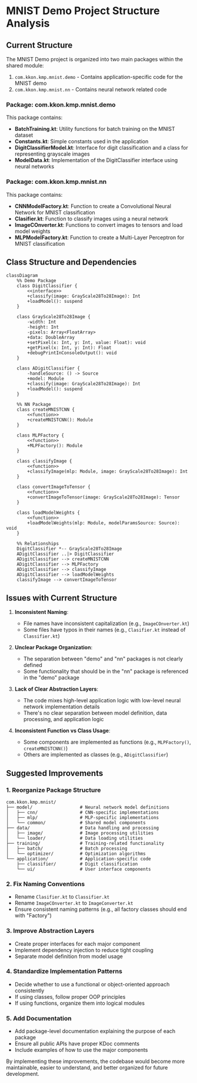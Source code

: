 # MNIST Demo Project Structure Analysis

## Current Structure

The MNIST Demo project is organized into two main packages within the shared module:

1. `com.kkon.kmp.mnist.demo` - Contains application-specific code for the MNIST demo
2. `com.kkon.kmp.mnist.nn` - Contains neural network related code

### Package: com.kkon.kmp.mnist.demo

This package contains:

- **BatchTraining.kt**: Utility functions for batch training on the MNIST dataset
- **Constants.kt**: Simple constants used in the application
- **DigitClassifierModel.kt**: Interface for digit classification and a class for representing grayscale images
- **ModelData.kt**: Implementation of the DigitClassifier interface using neural networks

### Package: com.kkon.kmp.mnist.nn

This package contains:

- **CNNModelFactory.kt**: Function to create a Convolutional Neural Network for MNIST classification
- **Clasifier.kt**: Function to classify images using a neural network
- **ImageCOnverter.kt**: Functions to convert images to tensors and load model weights
- **MLPModelFactory.kt**: Function to create a Multi-Layer Perceptron for MNIST classification

## Class Structure and Dependencies

```mermaid
classDiagram
    %% Demo Package
    class DigitClassifier {
        <<interface>>
        +classify(image: GrayScale28To28Image): Int
        +loadModel(): suspend
    }
    
    class GrayScale28To28Image {
        -width: Int
        -height: Int
        -pixels: Array<FloatArray>
        +data: DoubleArray
        +setPixel(x: Int, y: Int, value: Float): void
        +getPixel(x: Int, y: Int): Float
        +debugPrintInConsoleOutput(): void
    }
    
    class ADigitClassifier {
        -handleSource: () -> Source
        +model: Module
        +classify(image: GrayScale28To28Image): Int
        +loadModel(): suspend
    }
    
    %% NN Package
    class createMNISTCNN {
        <<function>>
        +createMNISTCNN(): Module
    }
    
    class MLPFactory {
        <<function>>
        +MLPFactory(): Module
    }
    
    class classifyImage {
        <<function>>
        +classifyImage(mlp: Module, image: GrayScale28To28Image): Int
    }
    
    class convertImageToTensor {
        <<function>>
        +convertImageToTensor(image: GrayScale28To28Image): Tensor
    }
    
    class loadModelWeights {
        <<function>>
        +loadModelWeights(mlp: Module, modelParamsSource: Source): void
    }
    
    %% Relationships
    DigitClassifier *-- GrayScale28To28Image
    ADigitClassifier ..|> DigitClassifier
    ADigitClassifier --> createMNISTCNN
    ADigitClassifier --> MLPFactory
    ADigitClassifier --> classifyImage
    ADigitClassifier --> loadModelWeights
    classifyImage --> convertImageToTensor
```

## Issues with Current Structure

1. **Inconsistent Naming**: 
   - File names have inconsistent capitalization (e.g., `ImageCOnverter.kt`)
   - Some files have typos in their names (e.g., `Clasifier.kt` instead of `Classifier.kt`)

2. **Unclear Package Organization**:
   - The separation between "demo" and "nn" packages is not clearly defined
   - Some functionality that should be in the "nn" package is referenced in the "demo" package

3. **Lack of Clear Abstraction Layers**:
   - The code mixes high-level application logic with low-level neural network implementation details
   - There's no clear separation between model definition, data processing, and application logic

4. **Inconsistent Function vs Class Usage**:
   - Some components are implemented as functions (e.g., `MLPFactory()`, `createMNISTCNN()`)
   - Others are implemented as classes (e.g., `ADigitClassifier`)

## Suggested Improvements

### 1. Reorganize Package Structure

```
com.kkon.kmp.mnist/
├── model/                  # Neural network model definitions
│   ├── cnn/                # CNN-specific implementations
│   ├── mlp/                # MLP-specific implementations
│   └── common/             # Shared model components
├── data/                   # Data handling and processing
│   ├── image/              # Image processing utilities
│   └── loader/             # Data loading utilities
├── training/               # Training-related functionality
│   ├── batch/              # Batch processing
│   └── optimizer/          # Optimization algorithms
└── application/            # Application-specific code
    ├── classifier/         # Digit classification
    └── ui/                 # User interface components
```

### 2. Fix Naming Conventions

- Rename `Clasifier.kt` to `Classifier.kt`
- Rename `ImageCOnverter.kt` to `ImageConverter.kt`
- Ensure consistent naming patterns (e.g., all factory classes should end with "Factory")

### 3. Improve Abstraction Layers

- Create proper interfaces for each major component
- Implement dependency injection to reduce tight coupling
- Separate model definition from model usage

### 4. Standardize Implementation Patterns

- Decide whether to use a functional or object-oriented approach consistently
- If using classes, follow proper OOP principles
- If using functions, organize them into logical modules

### 5. Add Documentation

- Add package-level documentation explaining the purpose of each package
- Ensure all public APIs have proper KDoc comments
- Include examples of how to use the major components

By implementing these improvements, the codebase would become more maintainable, easier to understand, and better organized for future development.